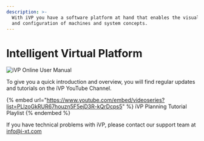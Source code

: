 ```yaml
---
description: >-
  With iVP you have a software platform at hand that enables the visual planning
  and configuration of machines and system concepts.
---
```


# Intelligent Virtual Platform

![iVP Online User Manual](../.gitbook/assets/iVP\_online\_user\_manual.png)

To give you a quick introduction and overview, you will find regular updates and tutorials on the iVP YouTube Channel.

{% embed url="https://www.youtube.com/embed/videoseries?list=PLlzoGkRUR67houzn5F5ejD3R-kQrDcps5" %}
iVP Planning Tutorial Playlist
{% endembed %}

If you have technical problems with iVP, please contact our support team at info@i-xt.com
